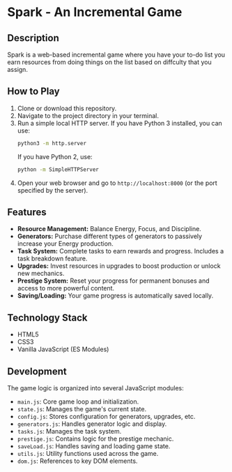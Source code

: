 # Spark - An Incremental Game

## Description

Spark is a web-based incremental game where you have your to-do list you earn resources from doing things on the list based on diffculty that you assign. 

## How to Play

1.  Clone or download this repository.
2.  Navigate to the project directory in your terminal.
3.  Run a simple local HTTP server. If you have Python 3 installed, you can use:
    ```bash
    python3 -m http.server
    ```
    If you have Python 2, use:
    ```bash
    python -m SimpleHTTPServer
    ```
4.  Open your web browser and go to `http://localhost:8000` (or the port specified by the server).

## Features

*   **Resource Management:** Balance Energy, Focus, and Discipline.
*   **Generators:** Purchase different types of generators to passively increase your Energy production.
*   **Task System:** Complete tasks to earn rewards and progress. Includes a task breakdown feature.
*   **Upgrades:** Invest resources in upgrades to boost production or unlock new mechanics.
*   **Prestige System:** Reset your progress for permanent bonuses and access to more powerful content.
*   **Saving/Loading:** Your game progress is automatically saved locally.

## Technology Stack

*   HTML5
*   CSS3
*   Vanilla JavaScript (ES Modules)

## Development

The game logic is organized into several JavaScript modules:

*   `main.js`: Core game loop and initialization.
*   `state.js`: Manages the game's current state.
*   `config.js`: Stores configuration for generators, upgrades, etc.
*   `generators.js`: Handles generator logic and display.
*   `tasks.js`: Manages the task system.
*   `prestige.js`: Contains logic for the prestige mechanic.
*   `saveLoad.js`: Handles saving and loading game state.
*   `utils.js`: Utility functions used across the game.
*   `dom.js`: References to key DOM elements. 

